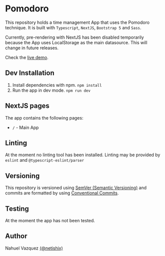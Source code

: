 # Pomodoro

This repository holds a time management App that uses the Pomodoro technique. It is built with ```Typescript```, ```NextJS```, ```Bootstrap 5``` and ```Sass```.

Currently, pre-rendering with NextJS has been disabled temporarily because the App uses LocalStorage as the main datasource.
This will change in future releases.

Check the [live demo](https://netishix-pomodoro.herokuapp.com/).

## Dev Installation

1. Install dependencies with npm. ```npm install```
2. Run the app in dev mode. ```npm run dev```

## NextJS pages

The app contains the following pages:
* ```/``` - Main App

## Linting

At the moment no linting tool has been installed. Linting may be provided by ```eslint``` and ```@typescript-eslint/parser``` 

## Versioning

This repository is versioned using [SemVer (Semantic Versioning)](https://semver.org/) and commits are formatted by using [Conventional Commits](https://www.conventionalcommits.org/en/v1.0.0/).

## Testing

At the moment the app has not been tested. 

## Author

Nahuel Vazquez [(@netishix)](https://www.github.com/netishix)
